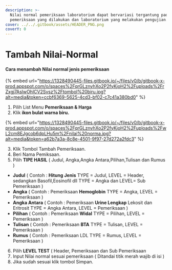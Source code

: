 ```yaml
---
description: >-
  Nilai normal pemeriksaan laboratorium dapat bervariasi tergantung pada jenis
  pemeriksaan yang dilakukan dan laboratorium yang melakukan pengujian.
cover: ../../.gitbook/assets/HEADER_PNG.png
coverY: 0
---
```


# Tambah Nilai-Normal

#### Cara menambah Nilai normal jenis pemeriksaan

{% embed url="https://1328490445-files.gitbook.io/~/files/v0/b/gitbook-x-prod.appspot.com/o/spaces%2FqrGLznvhXo2P2fyKjoH2%2Fuploads%2FrZxgj7AslwOhlCV2Svsz%2Ftombol%20biru.jpg?alt=media&token=ccbf6369-5625-4cd3-bf02-c7c41a380bd0" %}

1. Pilih List Menu **Pemeriksaan & Harga**
2. Klik **ikon bulat warna biru.**

{% embed url="https://1328490445-files.gitbook.io/~/files/v0/b/gitbook-x-prod.appspot.com/o/spaces%2FqrGLznvhXo2P2fyKjoH2%2Fuploads%2FwL2cm8EJgcob6dpLHu5m%2Fnilai%20norma.jpg?alt=media&token=a62b7a3a-8c8e-4501-9f97-27d272a2fdc3" %}

3. Klik Tombol Tambah Pemeriksaan.
4. Beri Nama Pemiksaan.
5. Pilih **TIPE HASIL** ( Judul, Angka,Angka Antara,Pilihan,Tulisan dan Rumus )

* **Judul** ( Contoh : **Hitung Jenis**  TYPE = Judul,  LEVEL = Header, sedangkan Basofil,Eosinofil dll  TYPE = Angka dan LEVEL= Sub Pemeriksaan )
* **Angka**  ( Contoh : Pemeriksaan **Hemoglobin** TYPE = Angka,  LEVEL = Pemeriksaan )
* **Angka Antara**  ( Contoh : Pemeriksaan **Urine Lengkap** Lekosit dan Eritrosit TYPE = Angka Antara,  LEVEL = Pemeriksaan )
* **Pilihan** ( Contoh : Pemeriksaan **Widal** TYPE = Pilihan,  LEVEL = Pemeriksaan )
* **Tulisan** ( Contoh : Pemeriksaan **BTA** TYPE = Tulisan,  LEVEL = Pemeriksaan )
* **Rumus** ( Contoh : Pemeriksaan LDL TYPE = Rumus,  LEVEL = Pemeriksaan )

6. Pilih **LEVEL TEST** ( Header, Pemeriksaan dan Sub Pemeriksaan
7. Input Nilai normal sesuai pemeriksaan ( Ditandai titik merah wajib di isi )
8. Jika sudah sesuai klik tombol Simpan.
